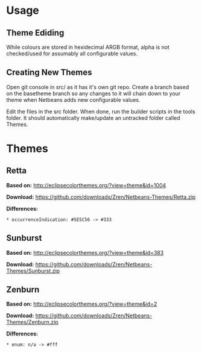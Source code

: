 Usage
=====

Theme Ediding
-----

While colours are stored in hexidecimal ARGB format, alpha is not checked/used for assumably all configurable values.

Creating New Themes
-----

Open git console in src/ as it has it's own git repo. Create a branch based on the basetheme branch so any changes to it will chain down to your theme when Netbeans adds new configurable values.

Edit the files in the src folder. When done, run the builder scripts in the tools folder. It should automatically make/update an untracked folder called Themes.



Themes
=====

Retta
-----

**Based on:** http://eclipsecolorthemes.org/?view=theme&id=1004

**Download:** https://github.com/downloads/Zren/Netbeans-Themes/Retta.zip

**Differences:**

    * occurrenceIndication: #5E5C56 -> #333
 
 
Sunburst
-----

**Based on:** http://eclipsecolorthemes.org/?view=theme&id=383

**Download:** https://github.com/downloads/Zren/Netbeans-Themes/Sunburst.zip


Zenburn
-----

**Based on:** http://eclipsecolorthemes.org/?view=theme&id=2

**Download:** https://github.com/downloads/Zren/Netbeans-Themes/Zenburn.zip

**Differences:**

    * enum: n/a -> #fff